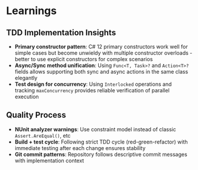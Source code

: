 # Learnings

## TDD Implementation Insights

- **Primary constructor pattern**: C# 12 primary constructors work well for simple cases but become unwieldy with multiple constructor overloads - better to use explicit constructors for complex scenarios
- **Async/Sync method unification**: Using `Func<T, Task>?` and `Action<T>?` fields allows supporting both sync and async actions in the same class elegantly
- **Test design for concurrency**: Using `Interlocked` operations and tracking `maxConcurrency` provides reliable verification of parallel execution

## Quality Process

- **NUnit analyzer warnings**: Use constraint model instead of classic `Assert.AreEqual()`, etc
- **Build + test cycle**: Following strict TDD cycle (red-green-refactor) with immediate testing after each change ensures stability
- **Git commit patterns**: Repository follows descriptive commit messages with implementation context
